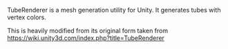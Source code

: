 TubeRenderer is a mesh generation utility for Unity. It generates tubes with vertex colors.

This is heavily modified from its original form taken from https://wiki.unity3d.com/index.php?title=TubeRenderer